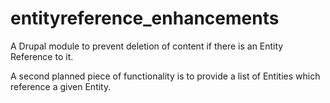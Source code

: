 # entityreference_enhancements
A Drupal module to prevent deletion of content if there is an Entity Reference to it.

A second planned piece of functionality is to provide a list of Entities which reference a given Entity.

